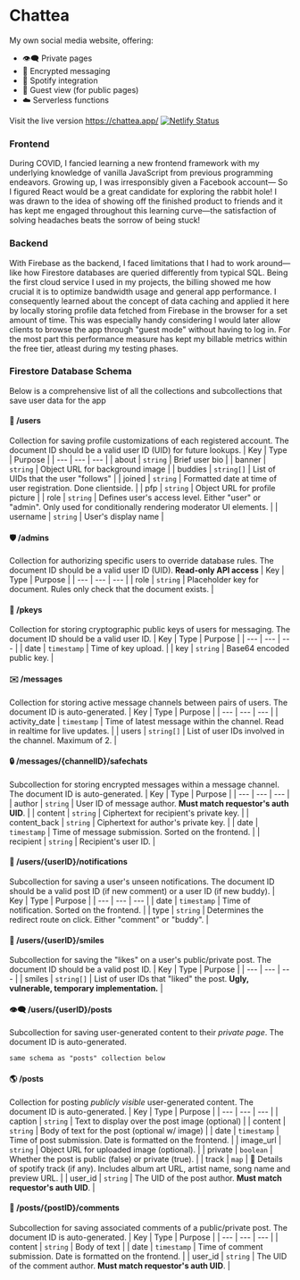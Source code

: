 # Chattea
My own social media website, offering:
- 👁️‍🗨️ Private pages
- 🔐 Encrypted messaging
- 🎵 Spotify integration
- 👤 Guest view (for public pages)
- ☁️ Serverless functions

Visit the live version https://chattea.app/
[![Netlify Status](https://api.netlify.com/api/v1/badges/ff431b82-f1fd-4551-b55d-e9db14f3a3a4/deploy-status)](https://app.netlify.com/sites/chattea/deploys)

### Frontend
During COVID, I fancied learning a new frontend framework with my underlying knowledge of vanilla JavaScript from previous programming endeavors. Growing up, I was irresponsibly given a Facebook account— So I figured React would be a great candidate for exploring the rabbit hole! I was drawn to the idea of showing off the finished product to friends and it has kept me engaged throughout this learning curve—the satisfaction of solving headaches beats the sorrow of being stuck!

### Backend
With Firebase as the backend, I faced limitations that I had to work around—like how Firestore databases are queried differently from typical SQL. Being the first cloud service I used in my projects, the billing showed me how crucial it is to optimize bandwidth usage and general app performance. I consequently learned about the concept of data caching and applied it here by locally storing profile data fetched from Firebase in the browser for a set amount of time. This was especially handy considering I would later allow clients to browse the app through "guest mode" without having to log in. For the most part this performance measure has kept my billable metrics within the free tier, atleast during my testing phases.

### Firestore Database Schema
Below is a comprehensive list of all the collections and subcollections that save user data for the app

#### 👥 /users
Collection for saving profile customizations of each registered account. The document ID should be a valid user ID (UID) for future lookups.
| Key   | Type   | Purpose   |
| --- | --- | --- |
| about | `string` | Brief user bio |
| banner | `string` | Object URL for background image |
| buddies | `string[]` | List of UIDs that the user "follows" |
| joined | `string` | Formatted date at time of user registration. Done clientside. |
| pfp | `string` | Object URL for profile picture |
| role | `string` | Defines user's access level. Either "user" or "admin". Only used for conditionally rendering moderator UI elements. |
| username | `string` | User's display name |
#### 🛡️ /admins
Collection for authorizing specific users to override database rules. The document ID should be a valid user ID (UID). **Read-only API access**
| Key   | Type   | Purpose   |
| --- | --- | --- |
| role | `string` | Placeholder key for document. Rules only check that the document exists. |


#### 🔑 /pkeys
Collection for storing cryptographic public keys of users for messaging. The document ID should be a valid user ID.
| Key   | Type   | Purpose   |
| --- | --- | --- |
| date | `timestamp` | Time of key upload. |
| key | `string` | Base64 encoded public key. |
#### ✉️ /messages
Collection for storing active message channels between pairs of users. The document ID is auto-generated.
| Key   | Type   | Purpose   |
| --- | --- | --- |
| activity_date | `timestamp` | Time of latest message within the channel. Read in realtime for live updates. |
| users | `string[]` | List of user IDs involved in the channel. Maximum of 2. |
#### 🔒 /messages/{channelID}/safechats
Subcollection for storing encrypted messages within a message channel. The document ID is auto-generated.
| Key   | Type   | Purpose   |
| --- | --- | --- |
| author | `string` | User ID of message author. __Must match requestor's auth UID__. |
| content | `string` | Ciphertext for recipient's private key. |
| content_back | `string` | Ciphertext for author's private key. |
| date | `timestamp` | Time of message submission. Sorted on the frontend. |
| recipient | `string` | Recipient's user ID. |

#### 🔔 /users/{userID}/notifications
Subcollection for saving a user's unseen notifications. The document ID should be a valid post ID (if new comment) or a user ID (if new buddy).
| Key   | Type   | Purpose   |
| --- | --- | --- |
| date | `timestamp` | Time of notification. Sorted on the frontend. |
| type | `string` | Determines the redirect route on click. Either "comment" or "buddy". |
#### 🙂 /users/{userID}/smiles
Subcollection for saving the "likes" on a user's public/private post. The document ID should be a valid post ID.
| Key   | Type   | Purpose   |
| --- | --- | --- |
| smiles | `string[]` | List of user IDs that "liked" the post. **Ugly, vulnerable, temporary implementation.** |
#### 👁️‍🗨️ /users/{userID}/posts
Subcollection for saving user-generated content to their _private page_. The document ID is auto-generated.

```same schema as "posts" collection below```


#### 🌎 /posts
Collection for posting _publicly visible_ user-generated content. The document ID is auto-generated.
| Key   | Type   | Purpose   |
| --- | --- | --- |
| caption | `string` | Text to display over the post image (optional) |
| content | `string` | Body of text for the post (optional w/ image) |
| date | `timestamp` | Time of post submission. Date is formatted on the frontend. |
| image_url | `string` | Object URL for uploaded image (optional). |
| private | `boolean` | Whether the post is public (false) or private (true). |
| track | `map` | 🎵 Details of spotify track (if any). Includes album art URL, artist name, song name and preview URL. |
| user_id | `string` | The UID of the post author. __Must match requestor's auth UID__. |
#### 💬 /posts/{postID}/comments
Subcollection for saving associated comments of a public/private post. The document ID is auto-generated.
| Key   | Type   | Purpose   |
| --- | --- | --- |
| content | `string` | Body of text |
| date | `timestamp` | Time of comment submission. Date is formatted on the frontend. |
| user_id | `string` | The UID of the comment author. __Must match requestor's auth UID__. |

